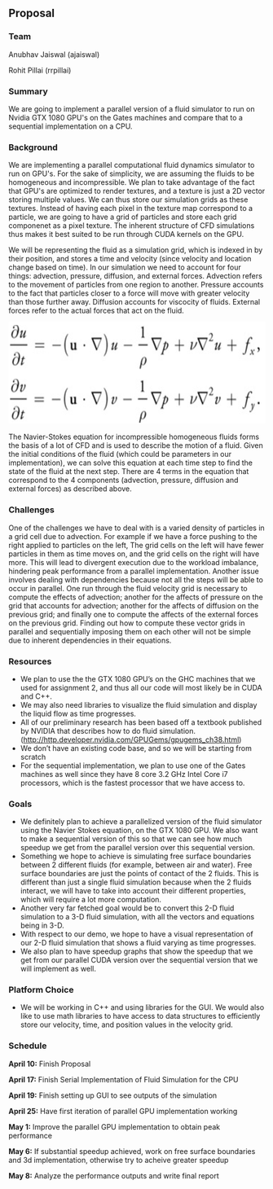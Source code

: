 ## Proposal

### Team

Anubhav Jaiswal  (ajaiswal)

Rohit Pillai  (rrpillai)

### Summary

We are going to implement a parallel version of a fluid simulator to run on Nvidia GTX 1080 GPU's on the Gates machines and compare that to a sequential implementation on a CPU.

### Background

We are implementing a parallel computational fluid dynamics simulator to run on GPU's. For the sake of simplicity, we are assuming the fluids to be homogeneous and incompressible. We plan to take advantage of the fact that GPU's are optimized to render textures, and a texture is just a 2D vector storing multiple values. We can thus store our simulation grids as these textures. Instead of having each pixel in the texture map correspond to a particle, we are going to have a grid of particles and store each grid componenet as a pixel texture. The inherent structure of CFD simulations thus makes it best suited to be run through CUDA kernels on the GPU. 

We will be representing the fluid as a simulation grid, which is indexed in by their position, and stores a time and velocity (since velocity and location change based on time). In our simulation we need to account for four things: advection, pressure, diffusion, and external forces. Advection refers to the movement of particles from one region to another. Pressure accounts to the fact that particles closer to a force will move with greater velocity than those further away. Diffusion accounts for viscocity of fluids. External forces refer to the actual forces that act on the fluid. 

<img src="https://github.com/ajaiswal96/15418-Final-Project/blob/master/assets/Screen%20Shot%202017-04-10%20at%202.56.03%20PM.png" alt="Navier-Stokes" width="600" height="200">

The Navier-Stokes equation for incompressible homogeneous fluids forms the basis of a lot of CFD and is used to describe the motion of a fluid. Given the initial conditions of the fluid (which could be parameters in our implementation), we can solve this equation at each time step to find the state of the fluid at the next step. There are 4 terms in the equation that correspond to the 4 components (advection, pressure, diffusion and external forces) as described above. 
 
### Challenges 
One of the challenges we have to deal with is a varied density of particles in a grid cell due to advection. For example if we have a force pushing to the right applied to particles on the left, The grid cells on the left will have fewer particles in them as time moves on, and the grid cells on the right will have more. This will lead to divergent execution due to the workload imbalance, hindering peak performance from a parallel implementation. Another issue involves dealing with dependencies because not all the steps will be able to occur in parallel. One run through the fluid velocity grid is necessary to compute the effects of advection; another for the affects of pressure on the grid that accounts for advection; another for the affects of diffusion on the previous grid; and finally one to compute the affects of the external forces on the previous grid. Finding out how to compute these vector grids in parallel and sequentially imposing them on each other will not be simple due to inherent dependencies in their equations. 

### Resources
- We plan to use the the GTX 1080 GPU’s on the GHC machines that we used for assignment 2, and thus all our code will most likely be in CUDA and C++.
- We may also need libraries to visualize the fluid simulation and display the liquid flow as time progresses. 
- All of our preliminary research has been based off a textbook published by NVIDIA that describes how to do fluid simulation. (http://http.developer.nvidia.com/GPUGems/gpugems_ch38.html) 
- We don’t have an existing code base, and so we will be starting from scratch
- For the sequential implementation, we plan to use one of the Gates machines as well since they have 8 core 3.2 GHz Intel Core i7 processors, which is the fastest processor that we have access to.

### Goals 
- We definitely plan to achieve a parallelized version of the fluid simulator using the Navier Stokes equation, on the GTX 1080 GPU. We also want to make a sequential version of this so that we can see how much speedup we get from the parallel version over this sequential version.
- Something we hope to achieve is simulating free surface boundaries between 2 different fluids (for example, between air and water). Free surface boundaries are just the points of contact of the 2 fluids. This is different than just a single fluid simulation because when the 2 fluids interact, we will have to take into account their different properties, which will require a lot more computation.
- Another very far fetched goal would be to convert this 2-D fluid simulation to a 3-D fluid simulation, with all the vectors and equations being in 3-D.
- With respect to our demo, we hope to have a visual representation of our 2-D fluid simulation that shows a fluid varying as time progresses.
- We also plan to have speedup graphs that show the speedup that we get from our parallel CUDA version over the sequential version that we will implement as well. 

### Platform Choice 
- We will be working in C++ and using libraries for the GUI. We would also like to use math libraries to have access to data structures to efficiently store our velocity, time, and position values in the velocity grid. 

### Schedule
**April 10:** Finish Proposal 

**April 17:** Finish Serial Implementation of Fluid Simulation for the CPU

**April 19:** Finish setting up GUI to see outputs of the simulation

**April 25:** Have first iteration of parallel GPU implementation working  

**May 1:** Improve the parallel GPU implementation to obtain peak performance

**May 6:** If substantial speedup achieved, work on free surface boundaries and 3d implementation, otherwise try to acheive greater speedup

**May 8:** Analyze the performance outputs and write final report
